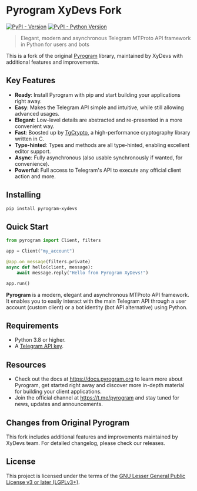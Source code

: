 # Pyrogram XyDevs Fork

[![PyPI - Version](https://img.shields.io/pypi/v/pyrogram-xydevs)](https://pypi.org/project/pyrogram-xydevs/)
[![PyPI - Python Version](https://img.shields.io/pypi/pyversions/pyrogram-xydevs)](https://pypi.org/project/pyrogram-xydevs/)

> Elegant, modern and asynchronous Telegram MTProto API framework in Python for users and bots

This is a fork of the original [Pyrogram](https://github.com/pyrogram/pyrogram) library, maintained by XyDevs with additional features and improvements.

## Key Features

- **Ready**: Install Pyrogram with pip and start building your applications right away.
- **Easy**: Makes the Telegram API simple and intuitive, while still allowing advanced usages.
- **Elegant**: Low-level details are abstracted and re-presented in a more convenient way.
- **Fast**: Boosted up by [TgCrypto](https://github.com/pyrogram/tgcrypto), a high-performance cryptography library written in C.
- **Type-hinted**: Types and methods are all type-hinted, enabling excellent editor support.
- **Async**: Fully asynchronous (also usable synchronously if wanted, for convenience).
- **Powerful**: Full access to Telegram's API to execute any official client action and more.

## Installing

``` bash
pip install pyrogram-xydevs
```

## Quick Start

```python
from pyrogram import Client, filters

app = Client("my_account")

@app.on_message(filters.private)
async def hello(client, message):
    await message.reply("Hello from Pyrogram XyDevs!")

app.run()
```

**Pyrogram** is a modern, elegant and asynchronous MTProto API framework. It enables you to easily interact with the main Telegram API through a user account (custom client) or a bot identity (bot API alternative) using Python.

## Requirements

- Python 3.8 or higher.
- A [Telegram API key](https://docs.pyrogram.org/intro/setup#api-keys).

## Resources

- Check out the docs at https://docs.pyrogram.org to learn more about Pyrogram, get started right away and discover more in-depth material for building your client applications.
- Join the official channel at https://t.me/pyrogram and stay tuned for news, updates and announcements.

## Changes from Original Pyrogram

This fork includes additional features and improvements maintained by XyDevs team. For detailed changelog, please check our releases.

## License

This project is licensed under the terms of the [GNU Lesser General Public License v3 or later (LGPLv3+)](COPYING.lesser).
